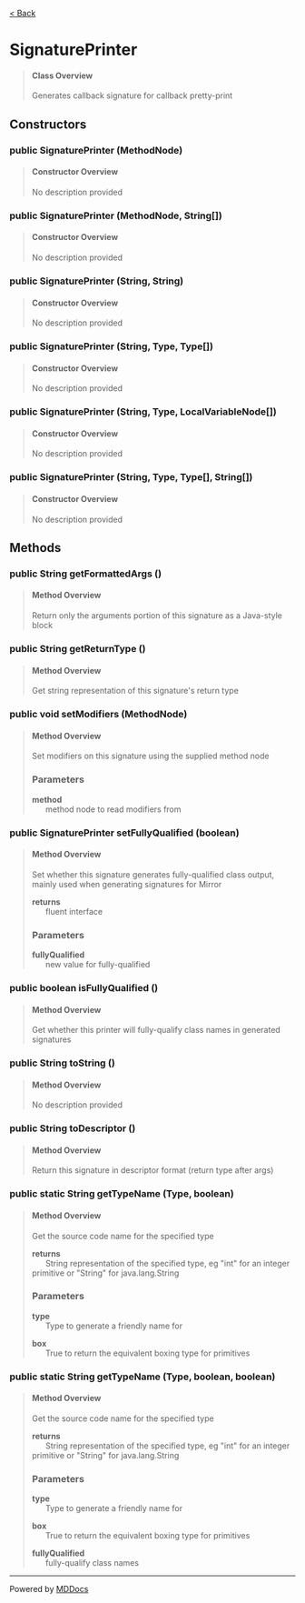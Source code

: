[< Back](../README.md)
# SignaturePrinter #
>#### Class Overview ####
>Generates callback signature for callback pretty-print
## Constructors ##
### public SignaturePrinter (MethodNode) ###
>#### Constructor Overview ####
>No description provided
>
### public SignaturePrinter (MethodNode, String[]) ###
>#### Constructor Overview ####
>No description provided
>
### public SignaturePrinter (String, String) ###
>#### Constructor Overview ####
>No description provided
>
### public SignaturePrinter (String, Type, Type[]) ###
>#### Constructor Overview ####
>No description provided
>
### public SignaturePrinter (String, Type, LocalVariableNode[]) ###
>#### Constructor Overview ####
>No description provided
>
### public SignaturePrinter (String, Type, Type[], String[]) ###
>#### Constructor Overview ####
>No description provided
>
## Methods ##
### public String getFormattedArgs () ###
>#### Method Overview ####
>Return only the arguments portion of this signature as a Java-style block
>
### public String getReturnType () ###
>#### Method Overview ####
>Get string representation of this signature's return type
>
### public void setModifiers (MethodNode) ###
>#### Method Overview ####
>Set modifiers on this signature using the supplied method node
>
>### Parameters ###
>**method**<br />
>&nbsp;&nbsp;&nbsp;&nbsp;&nbsp;&nbsp;method node to read modifiers from
>
### public SignaturePrinter setFullyQualified (boolean) ###
>#### Method Overview ####
>Set whether this signature generates fully-qualified class output, mainly
 used when generating signatures for Mirror
>
>**returns**<br />
>&nbsp;&nbsp;&nbsp;&nbsp;&nbsp;&nbsp;fluent interface
>
>### Parameters ###
>**fullyQualified**<br />
>&nbsp;&nbsp;&nbsp;&nbsp;&nbsp;&nbsp;new value for fully-qualified
>
### public boolean isFullyQualified () ###
>#### Method Overview ####
>Get whether this printer will fully-qualify class names in generated
 signatures
>
### public String toString () ###
>#### Method Overview ####
>No description provided
>
### public String toDescriptor () ###
>#### Method Overview ####
>Return this signature in descriptor format (return type after args)
>
### public static String getTypeName (Type, boolean) ###
>#### Method Overview ####
>Get the source code name for the specified type
>
>**returns**<br />
>&nbsp;&nbsp;&nbsp;&nbsp;&nbsp;&nbsp;String representation of the specified type, eg "int" for an
         integer primitive or "String" for java.lang.String
>
>### Parameters ###
>**type**<br />
>&nbsp;&nbsp;&nbsp;&nbsp;&nbsp;&nbsp;Type to generate a friendly name for
>
>**box**<br />
>&nbsp;&nbsp;&nbsp;&nbsp;&nbsp;&nbsp;True to return the equivalent boxing type for primitives
>
### public static String getTypeName (Type, boolean, boolean) ###
>#### Method Overview ####
>Get the source code name for the specified type
>
>**returns**<br />
>&nbsp;&nbsp;&nbsp;&nbsp;&nbsp;&nbsp;String representation of the specified type, eg "int" for an
         integer primitive or "String" for java.lang.String
>
>### Parameters ###
>**type**<br />
>&nbsp;&nbsp;&nbsp;&nbsp;&nbsp;&nbsp;Type to generate a friendly name for
>
>**box**<br />
>&nbsp;&nbsp;&nbsp;&nbsp;&nbsp;&nbsp;True to return the equivalent boxing type for primitives
>
>**fullyQualified**<br />
>&nbsp;&nbsp;&nbsp;&nbsp;&nbsp;&nbsp;fully-qualify class names
>

---
Powered by [MDDocs](https://github.com/VRCube/MDDocs)